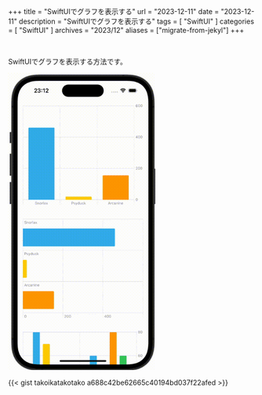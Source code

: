 +++
title = "SwiftUIでグラフを表示する"
url = "2023-12-11"
date = "2023-12-11"
description = "SwiftUIでグラフを表示する"
tags = [
  "SwiftUI"
]
categories = [
  "SwiftUI"
]
archives = "2023/12"
aliases = ["migrate-from-jekyl"]
+++

<br>

SwiftUIでグラフを表示する方法です。

<img src="2023-12-11.gif" width="300px" alt="SwiftUIでグラフを表示する">

{{< gist takoikatakotako a688c42be62665c40194bd037f22afed >}}
